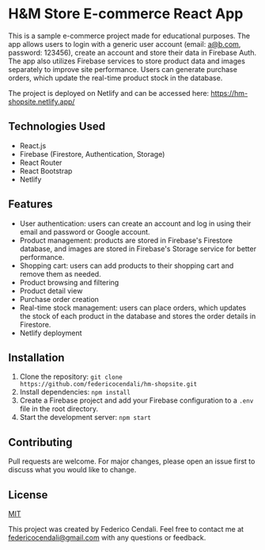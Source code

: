 # H&M Store E-commerce React App

This is a sample e-commerce project made for educational purposes. The app allows users to login with a generic user account (email: a@b.com, password: 123456), create an account and store their data in Firebase Auth. The app also utilizes Firebase services to store product data and images separately to improve site performance. Users can generate purchase orders, which update the real-time product stock in the database.

The project is deployed on Netlify and can be accessed here: https://hm-shopsite.netlify.app/

## Technologies Used

- React.js
- Firebase (Firestore, Authentication, Storage)
- React Router
- React Bootstrap
- Netlify

## Features

- User authentication: users can create an account and log in using their email and password or Google account.
- Product management: products are stored in Firebase's Firestore database, and images are stored in Firebase's Storage service for better performance.
- Shopping cart: users can add products to their shopping cart and remove them as needed.
- Product browsing and filtering
- Product detail view
- Purchase order creation
- Real-time stock management: users can place orders, which updates the stock of each product in the database and stores the order details in Firestore.
- Netlify deployment

## Installation

1. Clone the repository: `git clone https://github.com/federicocendali/hm-shopsite.git`
2. Install dependencies: `npm install`
3. Create a Firebase project and add your Firebase configuration to a `.env` file in the root directory.
4. Start the development server: `npm start`

## Contributing

Pull requests are welcome. For major changes, please open an issue first to discuss what you would like to change.

## License

[MIT](https://choosealicense.com/licenses/mit/)

This project was created by Federico Cendali. Feel free to contact me at federicocendali@gmail.com with any questions or feedback.
